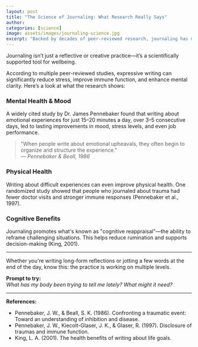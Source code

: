 ```yaml
---
layout: post
title: "The Science of Journaling: What Research Really Says"
author: 
categories: [science]
image: assets/images/journaling-science.jpg
excerpt: "Backed by decades of peer-reviewed research, journaling has measurable effects on mental, emotional, and even physical health. Here's what science says."
---
```


Journaling isn’t just a reflective or creative practice—it’s a scientifically supported tool for wellbeing.

According to multiple peer-reviewed studies, expressive writing can significantly reduce stress, improve immune function, and enhance mental clarity. Here’s a look at what the research shows:

### Mental Health & Mood

A widely cited study by Dr. James Pennebaker found that writing about emotional experiences for just 15–20 minutes a day, over 3–5 consecutive days, led to lasting improvements in mood, stress levels, and even job performance.

> "When people write about emotional upheavals, they often begin to organize and structure the experience."  
> — *Pennebaker & Beall, 1986*

### Physical Health

Writing about difficult experiences can even improve physical health. One randomized study showed that people who journaled about trauma had fewer doctor visits and stronger immune responses (Pennebaker et al., 1997).

### Cognitive Benefits

Journaling promotes what's known as "cognitive reappraisal"—the ability to reframe challenging situations. This helps reduce rumination and supports decision-making (King, 2001).

---

Whether you're writing long-form reflections or jotting a few words at the end of the day, know this: the practice is working on multiple levels.

**Prompt to try:**  
*What has my body been trying to tell me lately? What might it need?*

---

**References:**

- Pennebaker, J. W., & Beall, S. K. (1986). Confronting a traumatic event: Toward an understanding of inhibition and disease.
- Pennebaker, J. W., Kiecolt-Glaser, J. K., & Glaser, R. (1997). Disclosure of traumas and immune function.
- King, L. A. (2001). The health benefits of writing about life goals.
